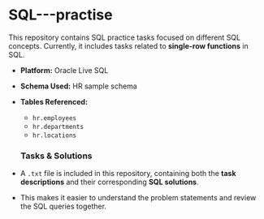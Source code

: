 # SQL---practise
This repository contains SQL practice tasks focused on different SQL concepts.   Currently, it includes tasks related to **single-row functions** in SQL. <br/>
- **Platform:** Oracle Live SQL  
- **Schema Used:** HR sample schema  
- **Tables Referenced:**  
  - `hr.employees`  
  - `hr.departments`  
  - `hr.locations`

  ### Tasks & Solutions  
- A `.txt` file is included in this repository, containing both the **task descriptions** and their corresponding **SQL solutions**.  
- This makes it easier to understand the problem statements and review the SQL queries together.  
